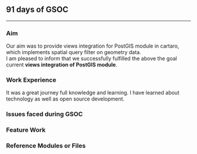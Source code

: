 ## 91 days of GSOC    

***

### Aim 
Our aim was to provide views integration for PostGIS module in cartaro, which implements spatial query filter on geometry data.<br /> 
I am pleased to inform that we successfully fulfilled the above the goal current **views integration of PostGIS module**.<br /> 


### Work Experience
<p>It was a great journey full knowledge and learning. I have learned about technology as well as open source development.<p>  

### Issues faced during GSOC


### Feature Work


### Reference Modules or Files